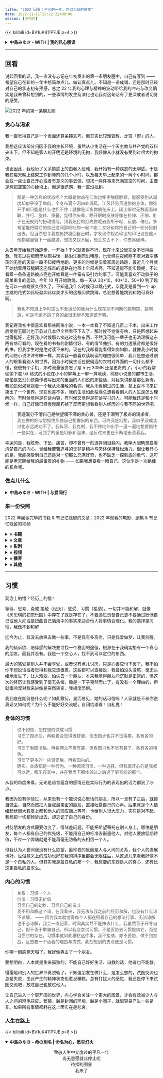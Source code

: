 ```yaml
---
title: "2022 回看：平凡的一年，但似大战的前夜"
date: 2022-11-11T22:22:22+08:00
series: [夕拾花]
---
```


{{< bilibili id=BV1uK411P7JE p=4 >}}

<details>
  <summary><b>中島みゆき - WITH | 我的私心解读</b></summary>

> 1. PC 端食用更佳；
> 2. Chrome 浏览器在视频播放中两次右击鼠标可选择画中画模式悬浮视频，一边看演唱，一边看文字体验更好呦！

> 此曲出自中岛美雪的 1990 年的第 18 张专辑［穿越夜色］，专辑中的前几首歌层层递进，描绘出一段段人会经历的苦情与离别，流露着人生而来就伴随着的孤独、空虚和疑虑 —— 文字和话语的能力是如此苍白，「**每个人都被锁在一座没有出口的玻璃城之中**」，一个人总不会真正地了解另一个人，每个人的经历也不会真正地被了解，走入一个人的心「**那会像在遥远的沙漠里旅行般艰巨**」。

> 在穿越了一系列漫长的、深渊般的黑夜之后，终于迎来了温暖的晨光，那便是专辑的最后一首歌，黑暗中的一缕光 ——《WITH》。温暖的光终于照进你心底的那个角落，照到了那个蜷缩在黑暗中的另一个自己。

> WITH ，带祂出来吧！ WITH，下一次出发，写上同样的名字，没有人知道，那是另一个迷失的自己。

> 2007 年歌旅演唱会上，55 岁的中岛美雪一袭红裙，鹤立高歌。曲末，跟随往复回旋的主调，依然独身的中岛美雪用手语打出了那时刻她对于这首歌的理解：WITH LOVE －－ 与爱同行。

> 流畅的旋律如滑翔翼般四处翩飞，中岛美雪稳定的中高音潇洒鸣亮，她歌唱着一个人生活的自在，也歌唱着一个人生活的遗憾：「**不管是谁都可以一个人开启这旅程，在孤独时也可以一个人放声哭泣，但是自己一个人在欢笑却感觉好孤寂**」。这种状态并不是说拥有亲情、爱情抑或友情就会消除的，人都是只身降生在人世的，独自过活、形单影只是如此天经地义，人生来就是孤单的啊。

> 所以将爱放在 WITH 的身旁吧，WITH LOVE，尽管人生注定是一个人的旅程，并且「**笔记本上随时都在记录，永远在启程出发无法停下**」，但要记得别把自己落下，好好地爱自己爱他人爱生活爱世界，「**这样（在这段旅程中）就不用写下寂寞、空虚和疑虑**」。

</details>

---

## 回看

说起回看的话，我一直没有忘记在年初发出的第一条朋友圈中，自己有写到 —— 希望自己在新的一年中想简单点儿、做认真点儿。不知是一语成谶，还是那时已经对自己的状态初有预感，总之 22 年我的心理与精神的波动带给我的冲击与改变确实是我未曾料想到的，一些事情的发生及演化也让我对这句话有了更深或者说切身的感受。

![](https://image-host-1255524710.cos.ap-beijing.myqcloud.com/img/2022.png "2022 年的第一条朋友圈")

### 贪心与渴求

我一直觉得自己是一个表面还算呆钝乖巧，但其实比较难管教、比较「野」的人。

我想这应该部分归因于我的生长环境，虽然从小生活在一个天主教与共产党的双料夹击下，但不知是家人的开明还是环境的无拘，我好像从小就没有受到过很大的拘束。

也正因此，我经历了关系情感上的由奢入俭难，我开始有一种病态的无聊感。于是我在每天晚上结束工作到睡前的几个小时，以及每天早上起来的一两个小时间，都会找一些让自己开心或者有意义的事去做，想找一两件事来充满空空的时间，主要是想把空空的心给填上，但是很遗憾，我一直没找到。

> 那是一种怎样的状态呢？大概是你站在江岸边伸手触摸脖颈，能感受到从温度却似乎没了血肉，全身布满空洞四处漏风，江风轻易贯透你的身体，你张开手却只能是什么也抓不住；就像是半夜你躺在床上，闭上眼时无数画面串联、并行、旋转、重叠，晃得你头晕，睁开眼时皮肤好像在拉伸、压缩、肚子在无规则的扭动缠绕，顶着炫目的灯光你踱去厕所干呕、反酸、催吐，多希望能把腐烂的自己连同那呕吐物一起冲走；又好似你把自己的一部分投射出去，但当你想寻着投影拼凑回自己时，才发现你视若珍宝的印记没在他人他物那里留下一丝痕迹，想找又找不回，想丢又丢不下，你支离破碎。

从去年开始我开始跑步，一开始 1 千米就累得不行，现在十来公里完全不觉得疲惫。我有过在细雨里从图书馆一路沿江跑回出租屋，也曾经在夜间睡不着对着空荡荡的无星的天空一路不知疲倦地跑，更多的时候是沿着家周边路跑，最近几个月就开始想着用双腿把这座城市的道路在地图上全部点亮，不知道能不能实现呢，不过看着一条条道路被点亮也开始算是一件蛮有吸引力的事了。可能我喜欢不动脑子的简单重复的运动，今年 10 月开始跳绳，每一天从 30\*10，40\*10，50\*10 到了现在可以一直跳很久很久了，不知道我什么时候可以跳花式，毕竟我是看到一个 up 主跳的花式如此轻盈如此优美才买的这根同款跳绳，总会想着能跳到和她可真好啊。

> 我也不知道上学时这么不爱运动的我为什么现在能不间断的跑啊跑、跳啊跳，可是不跑不跳了真的会很无聊不知道该干嘛。

我记得我初中很喜欢看那些网络小说，一本一本看了不知道几百上千本，出来工作后觉得无聊时也下载过几本但全然看不下去了，那时候不觉得有啥，只是回想起来觉得挺好，还好我小时候那么痴迷过这些东西，不然我可能一辈子也无法理解这东西有啥可看的。现在看的书有的剧情很好、有的情节曲折、有的力透纸背都是很好的书，但我学生时是绝对读不来的，现在的我却看能看得如痴如醉，就像我小时候的网络小说津津有味一样。其实我一直喜欢读啊读的理由很简单，我只是想通过别人的眼看看别人的世界，因为小时候生活在很偏远的农村对外面的一切什么都不懂，爸爸有个手机，那时流量很贵忘了是 5 元 30MB 还是更贵的了，小小的我常偷偷下载 txt 格式的小说在小小的屏幕上一屏一屏地读，网络小说里的都市生活、哪怕是玄幻仙侠类作者写出来的里面的人们说的那些话，对我来讲都是那么新奇，我如饥似渴窥视着一个我从未接触的名词，我从未看到过的生活，拿上百本书来拼凑出了一个世界。现在也差不多，我的生活如此枯燥总想看看别人的人生是怎么理解的，有时候觉得是在读内容，有时候又觉得是在读写书的人，可能我还是和小时候一样，自己好像已经慢慢腐朽掉了反而更想看看别人经历的与我不同的世界吧。

> **我逐渐分不清自己是欲望填不满的贪心兽，还是干涸到了极点的渴求者。** 我在做的好似想抓住那些自己想像出的东西，可终究是幻想，我似乎没成功过也永远成功不了。我纵容、我克制，我不停地伸出手一遍一遍地想要抓住一些实在，可到手的全是幻影和泡沫，这反过来更在不断地击溃着我。

幸运的是，我眩晕、下坠、痛苦，却不曾有一刻选择闭目躲闪，我睁大眼睛想要看清楚自己的内心，曾经我苦苦追寻的无非是精神与肉体保持轻松活力。很让我开心的是，我能感受到自己还是对一切那么充满好奇，也不缺乏一探到底的勇气，这可能是老天赐给我的最宝贵的礼物 —— 如果我想要看一眼自己，这似乎是一次绝佳的机会呢。

### 做点儿什么

<details>
  <summary><b>中島みゆき - WITH | 与爱同行</b></summary>

全用故事、细节：从割裂开始，谈自己从小到大感受到的割裂，最后谈到自己对一些想法、关系的迷思不解，发现我最近的迷思不在于政治性抑郁，而是来源于最亲近的人，我的焦虑感来自于我的家庭、朋友，然后讲想清楚之后干的事 —— 十一回家谈话我们家负债还清了，母亲好转了兄弟们都工作了；和这两年对我帮助最大的朋友坦露了自己确实因为不确定感有诸多担忧、不安与不解。

因为其实这些事情我行动了之后无论任何结果如何，发现自己都是能够且心甘情愿承受的，比如谈完话回来后就早睡早起了；会更愿意积极主动但是不会预设期望的去搭建一些连接。

贪图的是自在、渴求的是真心。经济自立之后，我的精神也要开始学会真正地适应一个人的生活啊。

</details>

### 来一份快照

2022 年阅读完毕的书籍 & 有记忆残留的文章；2022 年观看的电影、剧集 & 有记忆残留的视频

<details>
  <summary><b>» 书籍</b></summary>

- **《[挽救计划](https://book.douban.com/subject/35494160/)》[美] 安迪·威尔 / 耿辉 / 译林出版社**
- 《[R for Data Science](https://book.douban.com/subject/26757974/)》Hadley Wickham、Garrett Grolemund / O'Reilly Media
- 《[雕塑家](https://book.douban.com/subject/34978160/)》[美] 斯科特·麦克劳德 编绘 / 孙侃 / 湖南美术出版社
- **《[献给阿尔吉侬的花束](https://book.douban.com/subject/26362836/)》[美] 丹尼尔·凯斯 / 陈澄和 / 广西师范大学出版社**
- 《[跨越边界的社区](https://book.douban.com/subject/1051928/)》项飙 / 新知三联书店
- 《[把自己作为方法](https://book.douban.com/subject/35092383/)》项飙、吴琦 / 上海文艺出版社
- 《[大医·破晓篇](https://book.douban.com/subject/36069426/)》马伯庸 / 上海文艺出版社
- **《[房思琪的初恋乐园](https://book.douban.com/subject/27614904/)》林奕含 / 北京联合出版公司**
- 《夹边沟记事》《定西孤儿院》《甘南纪事》杨显惠命运三部曲
- **《[漫长的告别](https://book.douban.com/subject/30316475/)》[美] 雷蒙德·钱德勒 / 姚向辉 / 海南出版社**
- **《[电锯人](https://chainsaw-man.fandom.com/zh/wiki/%E7%94%B5%E9%94%AF%E4%BA%BA_Wiki?variant=zh)》[日] 藤本树 / 漫画**
- 《[大师与玛格丽特](https://book.douban.com/subject/27069991/)》米·阿·布尔加科夫 / 白桦熊 / 中央编译出版社
- 《卡尔马佐夫兄弟》
- 《古文观止》

</details>

<details>
  <summary><b>» 文章</b></summary>

- [财新 | 2021 年最具影响力的 21 件事](https://datanews.caixin.com/interactive/2021/2021final/)
- [关于 Type-C / 雷电 3 接口的科普（上）](https://zhuanlan.zhihu.com/p/101434503)
- [关于 Type-C / 雷电 3 接口的科普（下）](https://zhuanlan.zhihu.com/p/101486153)
- [五天剥夺理性，解密洗脑培训的千层套路](https://mp.weixin.qq.com/s/F4sQ6GOxONr--JBA5Y2EMA)
- [医院做的这些「拍片」检查，你可以多了解一点](https://sspai.com/post/67474)
- [Breiman 访谈录 |《统计建模：两种文化》20 周年纪念](https://mp.weixin.qq.com/s?__biz=MjM5NDQ3NTkwMA==&mid=2650148161&idx=1&sn=ab1d9a8c504389c6d53f6f749fa865cb)
- [让 YAML 变得像它看起来一样简单](https://linux.cn/article-13842-1.html)
- [SQL Style Guide](https://www.sqlstyle.guide/)
- [Handbook for Writers](https://saylordotorg.github.io/text_handbook-for-writers/index.html)
- [How Xi Rewrote China’s Rulebook to Build the Party Around Himself](https://www.bloomberg.com/graphics/2022-china-national-party-congress-xi-rules/?leadSource=uverify%20wall)
- [How Xi’s Shakeup Shattered Decades of Succession Rules in China](https://www.bloomberg.com/graphics/2022-china-party-congress-xi-new-leaders/?ai=eyJpc1N1YnNjcmliZWQiOnRydWUsImFydGljbGVSZWFkIjpmYWxzZSwiYXJ0aWNsZUNvdW50IjowLCJ3YWxsSGVpZ2h0IjoxfQ==)

</details>

<details>
  <summary><b>» 影剧</b></summary>

- **《[控方证人](https://movie.douban.com/subject/5294851/)》1982-12-04(美国)**
- 《[不要抬头](https://movie.douban.com/subject/34884712/)》2021-12-24(美国网络)
- 《[遗传厄运](https://movie.douban.com/subject/27621727/)》2018-06-08(美国)
- 《[美味毒妇](https://movie.douban.com/subject/20397453/)》2013-01-16(法国)
- 《[历史系男生](https://movie.douban.com/subject/1871817/)》2006-10-13(英国)
- 《[你可曾见过萤火虫？](https://movie.douban.com/subject/35412350/)》2021-04-09(土耳其)
- 《[花束般的恋爱](https://movie.douban.com/subject/34874432/)》2021-01-29(日本)
- **《[人生第二次](https://movie.douban.com/subject/35664467/)》2022-05-19(中国大陆)**
- 《[一年一度喜剧大赛](https://movie.douban.com/subject/35467072/)》2021-10-15(中国大陆)
- 《[沙丘](https://movie.douban.com/subject/3001114/)》2021-10-22(美国/中国大陆)
- **《[1 公升的泪](https://movie.douban.com/subject/1436900/)》2005-10-11(日本)**
- 《[健听女孩](https://movie.douban.com/subject/35048413/)》2021-08-13(美国网络)
- 《[云上的日子](https://movie.douban.com/subject/1291558/)》1995-10-27(意大利)
- 《[精灵旅社](https://movie.douban.com/subject/3269068/)》2012-09-28(美国)
- 《[精灵旅社 2](https://movie.douban.com/subject/21327493/)》2015-09-25(美国)
- 《[精灵旅社 4：变身大冒险](https://movie.douban.com/subject/30472643/)》2022-01-14(美国网络)
- **《[隐入尘烟](https://movie.douban.com/subject/35131346/)》2022-07-08(中国大陆)**
- 《[士兵之歌](https://movie.douban.com/subject/1295614/)》1959-12-01(苏联)
- 《[乌龙山伯爵](https://www.douban.com/location/drama/10863480/)》开心麻花舞台剧
- 《[万里归途](https://movie.douban.com/subject/26654184/)》2022-09-30(中国大陆)
- 《[布达佩斯大饭店](https://movie.douban.com/subject/11525673/)》2014-03-28(美国)
- 《[土拨鼠之日](https://movie.douban.com/subject/1300613/)》1993-02-12(美国)
- **《[陽光普照](https://movie.douban.com/subject/30292777/)》2019-11-01(中国台湾)**
- 《[侧耳倾听](https://movie.douban.com/subject/1297052/)》1995-07-15(日本)
- 《[E.T.外星人](https://movie.douban.com/subject/1294638/)》1982-06-11(美国)
- 《[西线无战事](https://movie.douban.com/subject/3042261/)》2022-09-29(德国)
- 《[一九四二](https://movie.douban.com/subject/6011805/)》2012-11-29(中国大陆)
- **《[菊次郎の夏](https://movie.douban.com/subject/1293359/)》1999-06-05(日本)**
- 《[狩猎](https://movie.douban.com/subject/6985810/)》2013-01-10(丹麦)

</details>

<details>
  <summary><b>» 视频</b></summary>

- [中岛美雪 · 2007 歌旅演唱会](https://www.bilibili.com/video/BV1uK411P7JE)
- [中岛美雪 · 2016 一会演唱会](https://www.bilibili.com/video/BV144411i7mb)
- [先看测评 - 选投影仪：从入门到精通，3000 元 10 款横评](https://www.bilibili.com/video/BV13L4y1n7WQ/?share_source=copy_web&vd_source=dfeb89feb5ee367d116e92e86e0834fd)
- [Vercel 与 Next.js：开源全明星团队背后的商业逻辑｜ Monetizing Open Source](https://www.bilibili.com/video/BV1gR4y1u76v)
- [Git Basic](https://youtube.com/playlist?list=PLfQqWeOCIH4BXVnYaPgjR9_f8YF3WNAz0)、[Hugo Tutorial](https://youtube.com/playlist?list=PLLAZ4kZ9dFpOnyRlyS-liKL5ReHDcj4G3)、[CS50P](https://youtube.com/playlist?list=PLhQjrBD2T3817j24-GogXmWqO5Q5vYy0V)

</details>

<details>
  <summary><b>» 播客</b></summary>

- **声音发掘：**[不在场](https://buzaichang.xyz/)
- **读书分享：**[文化有限](https://www.xiaoyuzhoufm.com/podcast/5e4515bd418a84a046e2b11a)
- **泛文讲谈：**[一席](https://yixi.tv)、[螺丝在拧紧](https://www.xiaoyuzhoufm.com/podcast/6038445497d1b2c8c42d29ba)
- **技术编程：**[枫言枫语](https://fyfy.fm/)、[ByteTalk](https://bytetalk.fm/)
- **社论观察：**[东亚观察局](https://www.xiaoyuzhoufm.com/podcast/5e9a4e25418a84a046bc6156)、[不明白播客](https://www.bumingbai.net/)、[The Prince - The Economist](https://www.economist.com/theprincepod)
- **商业分析：**[三五环](https://www.xiaoyuzhoufm.com/podcast/5e280fab418a84a0461faa3c)、[乱翻书](https://www.xiaoyuzhoufm.com/podcast/61358d971c5d56efe5bcb5d2)、[疯投圈](https://crazy.capital/)、[硅谷 101](https://sv101.fireside.fm/)、[商业 WHY 酱](https://msbussinesswhy.fireside.fm/)、[商业就是这样](https://thatisbiz.fireside.fm/)
- **闲聊讨论：**[限时肤浅](https://www.xiaoyuzhoufm.com/podcast/5f56592d83c34e85dd9b6d53)、[不叁不肆](https://dao.fm/%E4%B8%8D%E5%8F%81%E4%B8%8D%E8%82%86/)、[展开讲讲](https://www.xiaoyuzhoufm.com/podcast/5e280faa418a84a0461f9bfb)、[日谈公园](https://www.xiaoyuzhoufm.com/podcast/5e280faa418a84a0461f9ad8)、[不把天聊 si](https://www.xiaoyuzhoufm.com/podcast/60de960e82b7520df0026844)、[跟宇宙结婚](https://www.xiaoyuzhoufm.com/podcast/5e284c39418a84a046263d8a)、[你吃香菜吗](https://www.xiaoyuzhoufm.com/podcast/62ce4812b94ef3c7f6c71f93)、[谐星聊天会](https://www.xiaoyuzhoufm.com/podcast/5e280fa7418a84a0461f912b)

</details>

<details>
  <summary><b>» 其他</b></summary>

- **Blog：**[Yihui Xie | 谢益辉](https://yihui.org/)
- **Bilibili：**[睡前消息](https://space.bilibili.com/316568752?spm_id_from=333.337.search-card.all.click)、[爱跳绳的鲁西西](https://space.bilibili.com/383458566)、[彭世职业培训学校](https://space.bilibili.com/1433760771/)
- **Youtube：**[幻海航行](https://www.youtube.com/channel/UCp1nO1bgVwks9b5EhKQGVag/videos)、[御坂美琴](https://www.youtube.com/channel/UCNUS6e1M0eUIv1F88kxRJ-g/playlists)、[医痴的木头屋](https://www.youtube.com/channel/UCR2f5HSx_E06HK6LzSzQQ5g/videos)

</details>

---

## 习惯

观念上的悟？经历上的悟！

等待、思考、斋戒
接触（经历）、感受、习惯（接纳）。一切并不能和解，就像《房思琪的初恋乐园》中存在了就是存在了，不要通过责备自己更不要通过贬低自己或他人抑或是扭曲自己脑海中的事实来迎合他人将事情合理化。我的选择是习惯，我做不到和解

迄今为止，我没去放纵去做一些事，不是我有多高尚，只是我爱做梦，让我别醒。

我的倾诉欲、陪伴感的解决要寻找一个稳固的途径，根源在于我确实想有一个真心的朋友。而我并没有。我是一个空心人，找不到可以定位的东西。

最大的感受是别人并不会享受，或者说有点儿讨厌，只是心善应付下罢了。我不怕你不想说话或者觉得和我交流很累，这些都可以直接说，我最怕没头没尾，毫无头绪地发生了，让人难受。怕失去一个朋友，本来我觉得朋友间沉默是正常的，但这次的经历让我感受到了毫无头绪，像是一下子戛然而止了，有没有一个理由的，但就很冷漠对我来讲像是突然转变，我极度恐惧。

我到底在期待些什么呢？如此敷衍，显而易见，她的话可信吗？人家就是不和你说真话又如何呢？为什么不能好好交流呢，自闭给谁看！自私鬼！

### 身体的习惯

> 说不如做，把在想的做成习惯  
> 习惯了跑步后，再躺着会觉得很舒服，但去跑步也并不觉得累，各有各的好。  
> 习惯了看图书后，再看网文不觉有甚，但看图书也不觉有甚了，各有各的特色。  
> 习惯了更多的一些资讯后，再看国内的。  
> 确实，本质都是一种行为、一种阅读习惯、一种选择，但我很开心的是我都可以选，都乐在其中，并在我当下都体验过之后选了更喜欢的那个。

从我的角度来看，无论是语言蕴含的感情还是实际行为的表现出的活力都到了冰点。

我因为没有体验过，从来没有一个能说说心里话的朋友，所以一旦有了之后，就擅自做主，自然而然把人当成最亲密的朋友，直接吐露自己的心声。后果就是个人情绪起伏很大程度上都和他人的回应画上等号。也给别人很大压力，实在是对不起，我想把一切都倾诉出去，却忘记了自己的身份。

对待朋友的方式需要改变了，情绪差问题。不能把希望寄托在别人身上，哪怕是朋友，每个人都有自己的优先级，不能用自己的标准去衡量他人，对他人要放低期待值，不过一个弊端就是不能再毫无防备的去相信一个人。

但我认为人世间我没有什么欲望，最珍视的反而是人与人间的关系，我个人的发展也好、世俗意义上的成功也好在我的排序里都会无限往后，从这点儿来看我好像不是一个自私的人，但其实我是最自私的那一个，我想要的东西是人的真心，还有比这更自私的要求么。

### 内心的习惯

> 关系：习惯一个人  
> 价值：习惯无价值  
> 习惯自己的幼稚、习惯自己的奋斗  
> 我不用和解这个词，在我看来，我无法与我之前的经历和解，也没有什么谅不谅解， —— 因为我本就觉得每个人都在照着自己的想法行事，无法谅解也不必谅解，我会一直记着，时间其实并不能抹去什么，我虽然善于开导自己，但不善于欺骗自己，所以我会尝试习惯，不是妥协去习惯接纳它，而是习惯它的存在，习惯本就如此糟糕这件事，我不接纳、亦不妥协，做不到宣战，且想要一个活着的理由与方式，此刻想到的支点便是习惯。

你哪一刻感觉天塌了，我好像弄丢了一个朋友。

要想明白，人本就是生来孤独的，不能自己好好生活、自救的话，他者也不能救。

慢慢地和别人的世界节奏脱轨了，不知道朋友在做什么，是怎么想的，试图交流也总是失败，由此产生的精神状态也愈发糟糕，总有打扰人的感觉，我还是停下来试图交流吧，放过自己也放过他人。

让自己进入一个更开阔的世界，内心学会关注一个更大的图景，才会有效减少人与人之间的鸡毛蒜皮。繁殖，越是封闭的环境，越是小圈子，就越容易产生一些是非。如果所有事情都耗在这上面实在是悲哀。

### 人生在路上

{{< bilibili id=BV1uK411P7JE p=8 >}}

<details open>
  <summary><b>中島みゆき - 命の別名 | 命名为心，愿举灯火</b></summary>

<p align="center">
致敬人生中又度过的平凡一年<br />
尚无意愿就此停止呢<br />
待探的图景<br />
我来了
</p>

</details>
